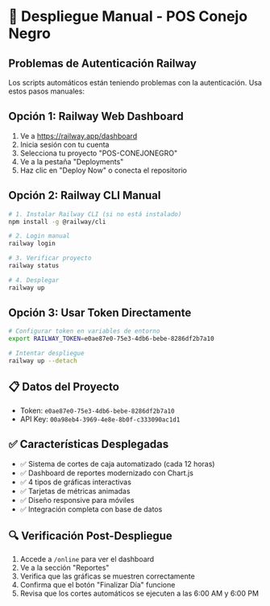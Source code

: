 # 🚀 Despliegue Manual - POS Conejo Negro

## Problemas de Autenticación Railway
Los scripts automáticos están teniendo problemas con la autenticación. Usa estos pasos manuales:

## Opción 1: Railway Web Dashboard
1. Ve a https://railway.app/dashboard
2. Inicia sesión con tu cuenta
3. Selecciona tu proyecto "POS-CONEJONEGRO" 
4. Ve a la pestaña "Deployments"
5. Haz clic en "Deploy Now" o conecta el repositorio

## Opción 2: Railway CLI Manual
```bash
# 1. Instalar Railway CLI (si no está instalado)
npm install -g @railway/cli

# 2. Login manual
railway login

# 3. Verificar proyecto
railway status

# 4. Desplegar
railway up
```

## Opción 3: Usar Token Directamente
```bash
# Configurar token en variables de entorno
export RAILWAY_TOKEN=e0ae87e0-75e3-4db6-bebe-8286df2b7a10

# Intentar despliegue
railway up --detach
```

## 📋 Datos del Proyecto
- Token: `e0ae87e0-75e3-4db6-bebe-8286df2b7a10`
- API Key: `00a98eb4-3969-4e8e-8b0f-c333090ac1d1`

## ✅ Características Desplegadas
- ✅ Sistema de cortes de caja automatizado (cada 12 horas)
- ✅ Dashboard de reportes modernizado con Chart.js
- ✅ 4 tipos de gráficas interactivas
- ✅ Tarjetas de métricas animadas
- ✅ Diseño responsive para móviles
- ✅ Integración completa con base de datos

## 🔍 Verificación Post-Despliegue
1. Accede a `/online` para ver el dashboard
2. Ve a la sección "Reportes" 
3. Verifica que las gráficas se muestren correctamente
4. Confirma que el botón "Finalizar Día" funcione
5. Revisa que los cortes automáticos se ejecuten a las 6:00 AM y 6:00 PM